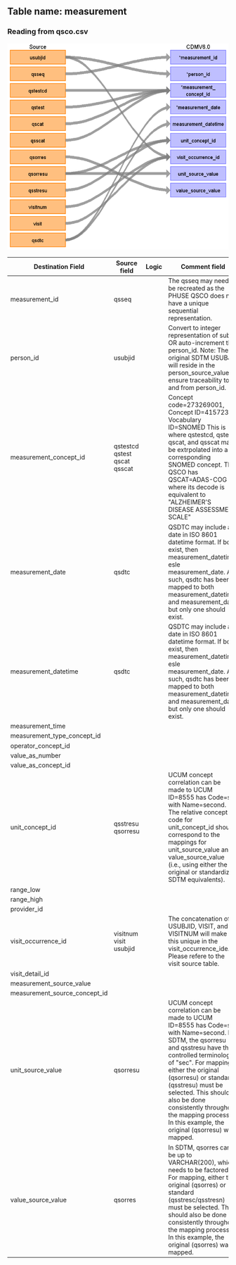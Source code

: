 ## Table name: measurement

### Reading from qsco.csv

![](md_files/image1_q.png)

| Destination Field | Source field | Logic | Comment field |
| --- | --- | --- | --- |
| measurement_id | qsseq |  | The qsseq may need to be recreated as the PHUSE QSCO does not have a unique sequential representation. |
| person_id | usubjid |  | Convert to integer representation of subjid OR auto-increment the person_id. Note: The original SDTM USUBJID will reside in the person_source_value to ensure traceability to and from person_id. |
| measurement_concept_id | qstestcd<br>qstest<br>qscat<br>qsscat |  | Concept code=273269001, Concept ID=4157231, Vocabulary ID=SNOMED  This is where qstestcd, qstest, qscat, and qsscat may be extrpolated into a corresponding SNOMED concept.  The QSCO has QSCAT=ADAS-COG where its decode is equivalent to "ALZHEIMER'S DISEASE ASSESSMENT SCALE" |
| measurement_date | qsdtc |  | QSDTC may include a date in ISO 8601 datetime format. If both exist, then measurement_datetime, esle  measurement_date. As such, qsdtc has been mapped to both measurement_datetime and measurement_date but only one should exist. |
| measurement_datetime | qsdtc |  | QSDTC may include a date in ISO 8601 datetime format. If both exist, then measurement_datetime, esle  measurement_date. As such, qsdtc has been mapped to both measurement_datetime and measurement_date but only one should exist. |
| measurement_time |  |  |  |
| measurement_type_concept_id |  |  |  |
| operator_concept_id |  |  |  |
| value_as_number |  |  |  |
| value_as_concept_id |  |  |  |
| unit_concept_id | qsstresu<br>qsorresu |  | UCUM concept correlation can be made to UCUM ID=8555 has Code=s with Name=second. The relative concept code for unit_concept_id should correspond to the mappings for unit_source_value and value_source_value (i.e., using either the original or standardized SDTM equivalents). |
| range_low |  |  |  |
| range_high |  |  |  |
| provider_id |  |  |  |
| visit_occurrence_id | visitnum<br>visit<br>usubjid |  | The concatenation of USUBJID, VISIT, and VISITNUM will make this unique in the visit_occurrence_ide. Please refere to the visit source table. |
| visit_detail_id |  |  |  |
| measurement_source_value |  |  |  |
| measurement_source_concept_id |  |  |  |
| unit_source_value | qsorresu |  | UCUM concept correlation can be made to UCUM ID=8555 has Code=s with Name=second. In SDTM, the qsorresu and qsstresu have the controlled terminology of "sec". For mapping, either the original (qsorresu) or standard (qsstresu) must be selected. This should also be done consistently throughout the mapping process. In this example, the original (qsorresu) was mapped. |
| value_source_value | qsorres |  | In SDTM, qsorres can be up to VARCHAR(200), which needs to be factored in. For mapping, either the original (qsorres) or standard (qsstresc/qsstresn) must be selected. This should also be done consistently throughout the mapping process. In this example, the original (qsorres) was mapped. |


